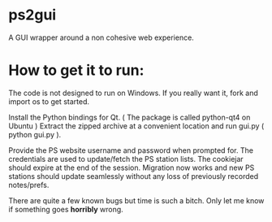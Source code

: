 ps2gui
======

A GUI wrapper around a non cohesive web experience.  

How to get it to run:
=====================

The code is not designed to run on Windows.
If you really want it, fork and import os to get started.

Install the Python bindings for Qt. ( The package is called python-qt4 on Ubuntu )
Extract the zipped archive at a convenient location and run gui.py ( python gui.py ).

Provide the PS website username and password when prompted for. The credentials are used to update/fetch the PS station lists.
The cookiejar should expire at the end of the session.
Migration now works and new PS stations should update seamlessly without any loss of previously recorded notes/prefs.

There are quite a few known bugs but time is such a bitch. Only let me know if something goes **horribly** wrong.

